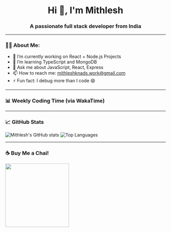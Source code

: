 <h1 align="center">Hi 👋, I'm Mithlesh</h1>
<h3 align="center">A passionate full stack developer from India</h3>

---

### 🧑‍💻 About Me:
- 🔭 I’m currently working on React + Node.js Projects  
- 🌱 I’m learning TypeScript and MongoDB  
- 💬 Ask me about JavaScript, React, Express  
- 📫 How to reach me: mithleshknads.work@gmail.com  
- ⚡ Fun fact: I debug more than I code 😄

---

### 📊 Weekly Coding Time (via WakaTime)
<!--START_SECTION:waka-->
<!--END_SECTION:waka-->

---

### 📈 GitHub Stats
![Mithlesh's GitHub stats](https://github-readme-stats.vercel.app/api?username=Mithleshpatel09&show_icons=true&theme=radical)
![Top Languages](https://github-readme-stats.vercel.app/api/top-langs/?username=Mithleshpatel09&layout=compact)

---

### ☕ Buy Me a Chai!
<a href="https://www.buymeacoffee.com/Mithleshpatel09" target="_blank">
  <img src="https://cdn.buymeacoffee.com/buttons/v2/default-yellow.png" width="200"/>
</a>










